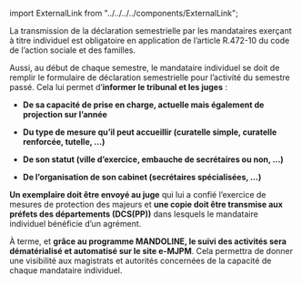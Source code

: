 import ExternalLink from "../../../../components/ExternalLink";

La transmission de la déclaration semestrielle par les mandataires exerçant à titre individuel est obligatoire en application de l’article R.472-10 du code de l’action sociale et des familles.
<br />

Aussi, au début de chaque semestre, le mandataire individuel se doit de remplir <ExternalLink href='https://www.service-public.fr/particuliers/vosdroits/R17573'>le formulaire de déclaration semestrielle</ExternalLink> pour l’activité du semestre passé. Cela lui permet d’**informer le tribunal et les juges** :
<br />

- **De sa capacité de prise en charge, actuelle mais également de projection sur l’année**

- **Du type de mesure qu’il peut accueillir (curatelle simple, curatelle renforcée, tutelle, …)**

- **De son statut (ville d’exercice, embauche de secrétaires ou non, …)**

- **De l’organisation de son cabinet (secrétaires spécialisées, …)**
  <br />

**Un exemplaire doit être envoyé au juge** qui lui a confié l’exercice de mesures de protection des majeurs et **une copie doit être transmise aux préfets des départements (DCS(PP))** dans lesquels le mandataire individuel bénéficie d’un agrément.
<br />

À terme, et **grâce au programme MANDOLINE, le suivi des activités sera dématérialisé et automatisé sur le site e-MJPM**. Cela permettra de donner une visibilité aux magistrats et autorités concernées de la capacité de chaque mandataire individuel.
<br />
